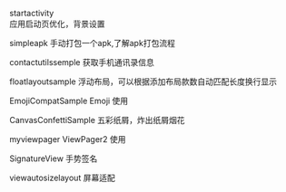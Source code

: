 startactivity  
应用启动页优化，背景设置

simpleapk
手动打包一个apk,了解apk打包流程

contactutilssemple
获取手机通讯录信息

floatlayoutsample
浮动布局，可以根据添加布局款数自动匹配长度换行显示

EmojiCompatSample
Emoji 使用

CanvasConfettiSample
五彩纸屑，炸出纸屑烟花

myviewpager
ViewPager2 使用


SignatureView
手势签名

viewautosizelayout
屏幕适配 
